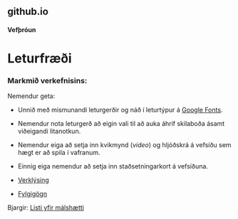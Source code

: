 ## github.io
#### Vefþróun
# Leturfræði

### Markmið verkefnisins:
Nemendur geta:
* Unnið með mismunandi leturgerðir og náð í leturtýpur á [Google Fonts](https://fonts.google.com/). 
* Nemendur nota leturgerð að eigin vali til að auka áhrif skilaboða ásamt viðeigandi litanotkun. 
* Nemendur eiga að setja inn kvikmynd (_video_) og hljóðskrá á vefsíðu sem hægt er að spila í vafranum. 
* Einnig eiga nemendur að setja inn staðsetningarkort á vefsíðuna. 

* [Verklýsing](https://github.com/vefgrunnur/21H/blob/main/Verkefni/V-7/Verkefni_7.pdf)
* [Fylgigögn](https://github.com/vefgrunnur/21H/tree/main/S%C3%BDnid%C3%A6mi/V-7)

Bjargir: [Listi yfir málshætti](https://www.ms.is/okkar-mal/islenskuatak/listi-yfir-malshaetti)

